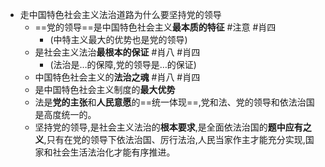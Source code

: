 - 走中国特色社会主义法治道路为什么要坚持党的领导
	- ==党的领导==是中国特色社会主义**最本质的特征** #注意 #肖四
		- (中特主义最大的优势也是党的领导)
	- 是社会主义法治**最根本的保证** #肖八 #肖四
		- (法治是…的保障,党的领导是…的保证)
	- 中国特色社会主义的**法治之魂** #肖八 #肖四
	- 是中国特色社会主义制度的**最大优势**
	- 法是**党的主张**和**人民意愿**的==统一体现==,党和法、党的领导和依法治国是高度统一的。
	- 坚持党的领导,是社会主义法治的**根本要求**,是全面依法治国的**题中应有之义**,只有在党的领导下依法治国、厉行法治,人民当家作主才能充分实现,国家和社会生活法治化才能有序推进。